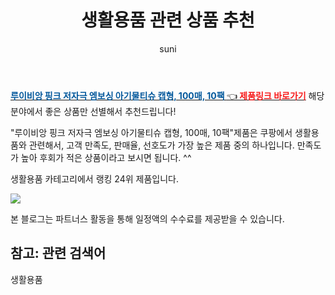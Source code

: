 ﻿---
layout: post
title:  "생활용품 관련 상품 추천" 
author: suni
categories: [ 선물 ]
tags: []
image: https://static.coupangcdn.com/image/retail/images/255614221582362-0fc1a40f-a167-406d-8d47-e72be990ae4f.jpg 
description: "쿠팡에서 관련 상품으로 가장 고객 선호도가 높은 제품 중 하나입니다."
---
<a href="https://link.coupang.com/re/AFFSDP?lptag=AF5011742&pageKey=5455567421&itemId=8337432957&vendorItemId=70917477592&traceid=V0-113-ea3f63f5cc16de46"><b><font color='#01579B'>루이비앙 핑크 저자극 엠보싱 아기물티슈 캡형, 100매, 10팩 </font></b>👈<b><font color='#f71919'> 제품링크 바로가기</font></b></a>
해당 분야에서 좋은 상품만 선별해서 추천드립니다!

"루이비앙 핑크 저자극 엠보싱 아기물티슈 캡형, 100매, 10팩"제품은 쿠팡에서 생활용품와 관련해서, 고객 만족도, 판매율, 선호도가 가장 높은 제품 중의 하나입니다.
만족도가 높아 후회가 적은 상품이라고 보시면 됩니다. ^^

생활용품 카테고리에서 랭킹  24위 제품입니다. 

<a href="https://link.coupang.com/re/AFFSDP?lptag=AF5011742&pageKey=5455567421&itemId=8337432957&vendorItemId=70917477592&traceid=V0-113-ea3f63f5cc16de46"> <img src="https://static.coupangcdn.com/image/retail/images/255614221582362-0fc1a40f-a167-406d-8d47-e72be990ae4f.jpg"></a>

본 블로그는 파트너스 활동을 통해 일정액의 수수료를 제공받을 수 있습니다.

## 참고: 관련 검색어    
생활용품